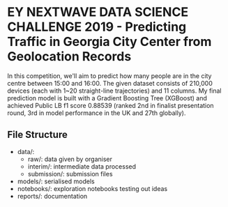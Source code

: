 # EY NEXTWAVE DATA SCIENCE CHALLENGE 2019 - Predicting Traffic in Georgia City Center from Geolocation Records 

In this competition, we'll aim to predict how many people are in the city centre between 15:00 and 16:00. The given dataset consists of 210,000 devices (each with 1~20 straight-line trajectories) and 11 columns. My final prediction model is built with a Gradient Boosting Tree (XGBoost) and achieved Public LB f1 score 0.88539 (ranked 2nd in finalist presentation round, 3rd in model performance in the UK and 27th globally).

## File Structure

* data/: 
    - raw/: data given by organiser
    - interim/: intermediate data processed 
    - submission/: submission files
* models/: serialised models
* notebooks/: exploration notebooks testing out ideas
* reports/: documentation

